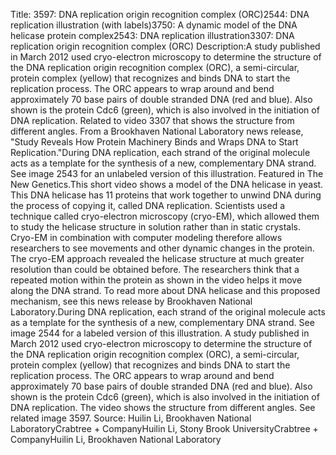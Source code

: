 Title: 3597: DNA replication origin recognition complex (ORC)2544: DNA replication illustration (with labels)3750: A dynamic model of the DNA helicase protein complex2543: DNA replication illustration3307: DNA replication origin recognition complex (ORC)
Description:A study published in March 2012 used cryo-electron microscopy to determine the structure of the DNA replication origin recognition complex (ORC), a semi-circular, protein complex (yellow) that recognizes and binds DNA to start the replication process. The ORC appears to wrap around and bend approximately 70 base pairs of double stranded DNA (red and blue). Also shown is the protein Cdc6 (green), which is also involved in the initiation of DNA replication. Related to video 3307 that shows the structure from different angles. From a Brookhaven National Laboratory news release, "Study Reveals How Protein Machinery Binds and Wraps DNA to Start Replication."During DNA replication, each strand of the original molecule acts as a template for the synthesis of a new, complementary DNA strand. See image 2543 for an unlabeled version of this illustration. Featured in The New Genetics.This short video shows a model of the DNA helicase in yeast. This DNA helicase has 11 proteins that work together to unwind DNA during the process of copying it, called DNA replication. Scientists used a technique called cryo-electron microscopy (cryo-EM), which allowed them to study the helicase structure in solution rather than in static crystals. Cryo-EM in combination with computer modeling therefore allows researchers to see movements and other dynamic changes in the protein. The cryo-EM approach revealed the helicase structure at much greater resolution than could be obtained before. The researchers think that a repeated motion within the protein as shown in the video helps it move along the DNA strand. To read more about DNA helicase and this proposed mechanism, see this news release by Brookhaven National Laboratory.During DNA replication, each strand of the original molecule acts as a template for the synthesis of a new, complementary DNA strand. See image 2544 for a labeled version of this illustration. A study published in March 2012 used cryo-electron microscopy to determine the structure of the DNA replication origin recognition complex (ORC), a semi-circular, protein complex (yellow) that recognizes and binds DNA to start the replication process. The ORC appears to wrap around and bend approximately 70 base pairs of double stranded DNA (red and blue). Also shown is the protein Cdc6 (green), which is also involved in the initiation of DNA replication. The video shows the structure from different angles. See related image 3597.
Source: Huilin Li, Brookhaven National LaboratoryCrabtree + CompanyHuilin Li, Stony Brook UniversityCrabtree + CompanyHuilin Li, Brookhaven National Laboratory
